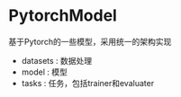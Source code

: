 # PytorchModel
基于Pytorch的一些模型，采用统一的架构实现

- datasets : 数据处理
- model    : 模型
- tasks    : 任务，包括trainer和evaluater
